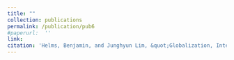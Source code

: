 ```yaml
---
title: ""
collection: publications
permalink: /publication/pub6
#paperurl:  ''
link: 
citation: 'Helms, Benjamin, and Junghyun Lim, &quot;Globalization, Internal Migration, and Public Goods Provision in Emerging Economies.&quot; Forthcoming. <i>American Journal of Political Science</i>.'
---
```


